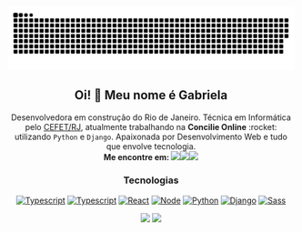 ![Snake animation](https://github.com/gcruzdev/gcruzdev/blob/output/github-contribution-grid-snake.svg)

<div align='center'>
  <h2>Oi! 👋 Meu nome é Gabriela</h2>
  <p>Desenvolvedora em construção do Rio de Janeiro. Técnica em Informática pelo <a href='http://www.cefet-rj.br/index.php/curso-tecnico-de-informatica'>CEFET/RJ</a>, atualmente trabalhando na <b>Concilie Online</b> :rocket: utilizando <code>Python</code> e <code>Django</code>. Apaixonada por Desenvolvimento Web e tudo que envolve tecnologia.<br/><b>Me encontre em: </b><a href='https://www.linkedin.com/in/gabriela-cruz-197873212'><img src='https://api.iconify.design/mdi/linkedin.svg?color=%23a77ecb&width=20&height=20'></a><a href='mailto:gabrielasnts30@gmail.com'><img src='https://api.iconify.design/fluent/mail-16-regular.svg?color=%23a77ecb&width=20&height=20'></a><a href='https://dev.to/gcruzdev'><img src='https://api.iconify.design/bxl/dev-to.svg?color=%23a77ecb&width=20&height=20'></a>
      </tr>
  </table>
  <h3>Tecnologias</h3>
  <p><a href="https://www.typescriptlang.org/" title="Typescript"><img src="https://img.shields.io/badge/typescript-%23007ACC.svg?style=for-the-badge&logo=typescript&logoColor=white" alt="Typescript"></a> <a href="https://developer.mozilla.org/pt-BR/docs/Web/JavaScript" title="Javascript"><img src="https://img.shields.io/badge/javascript-%23323330.svg?style=for-the-badge&logo=javascript&logoColor=%23F7DF1E" alt="Typescript"></a> <a href="https://reactjs.org/" title="React"><img src="https://img.shields.io/badge/react-%2320232a.svg?style=for-the-badge&logo=react&logoColor=%2361DAFB" alt="React" ></a> <a href="https://nodejs.org/en/" title="Node"><img src="https://img.shields.io/badge/node.js-6DA55F?style=for-the-badge&logo=node.js&logoColor=white" alt="Node"></a> <a href="https://www.python.org/" title="Python"><img src="https://img.shields.io/badge/python-3670A0?style=for-the-badge&logo=python&logoColor=ffdd54" alt="Python"></a>   <a href="https://www.djangoproject.com/" title="Django"><img src="https://img.shields.io/badge/django-%23092E20.svg?style=for-the-badge&logo=django&logoColor=white" alt="Django"></a>  <a href="https://sass-lang.com/" title="Sass"><img src="https://img.shields.io/badge/SASS-hotpink.svg?style=for-the-badge&logo=SASS&logoColor=white" alt="Sass"></a>   </p>

  <div>
    <img height="180em" src="https://github-readme-stats.vercel.app/api?username=gcruzdev&show_icons=true&theme=nightowl&include_all_commits=true&count_private=true"/>
    <img height="180em" src="https://github-readme-stats.vercel.app/api/top-langs/?username=gcruzdev&layout=compact&theme=nightowl"/>
  </div>
</div>
